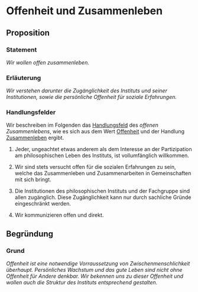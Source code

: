 <!---
   NAME - The NAME of this project is:
ethos

  FILE - The FILENAME of the current file is:
/v4a5.md

  CREATION - This project was CREATED on:
2017-01-28-16:15:00 UTC

  MODIFICATION - This project was last MODIFIED on:
2017-01-28-16:15:00 UTC

  VERSION - The current VERSION of this project is:
<git-commit-hash>-2017-01-28-16:15:00 UTC

  CREATOR(S) - This project was CREATED by:
Michael Czechowski, Martin Maga

  CONTACT - You can CONTACT the creator(s) or developer(s) of this project at:
E-Mail: mail@martinmaga.de

  COPYRIGHT - The COPYRIGHT holder of this project is:
COPYRIGHT (c) 2016 Martin Maga

  LICENSE - This project is LICENSED under the following license:
Martin Maga 2016 CC BY-SA 4.0 https://creativecommons.org

  SUBFILE – This is a SUBFILE! For more INFORMATION on this project go to:
/README.md
--->
# Offenheit und Zusammenleben
## Proposition
### Statement
*Wir wollen offen zusammenleben.*

### Erläuterung
*Wir verstehen darunter die Zugänglichkeit des Instituts und seiner Institutionen, sowie die persönliche Offenheit für soziale Erfahrungen.*

### Handlungsfelder
Wir beschreiben im Folgenden das [Handlungsfeld](../synopsis/reasons.md) des *offenen Zusammenlebens*, wie es sich aus dem Wert [Offenheit](../values/v4_openness.md) und der Handlung [Zusammenleben](../actions/a5_live.md) ergibt.

1. Jeder, ungeachtet etwas anderem als dem Interesse an der Partizipation am philosophischen Leben des Instituts, ist vollumfänglich willkommen.

2. Wir sind stets versucht offen für die sozialen Erfahrungen zu sein, welche das Zusammenleben und Zusammenarbeiten in Gemeinschaften mit sich bringt.

3. Die Institutionen des philosophischen Instituts und der Fachgruppe sind allen zugänglich. Diese Zugänglichkeit kann nur durch sachliche Gründe eingeschränkt werden.

4. Wir kommunizieren offen und direkt. 

## Begründung
### Grund
*Offenheit ist eine notwendige Vorraussetzung von Zwischenmenschlichkeit überhaupt. Persönliches Wachstum und das gute Leben sind nicht ohne Offenheit für Andere denkbar. Wir bekennen uns zu dieser Offenheit und wollen auch die Struktur des Instituts entsprechend gestalten.*
